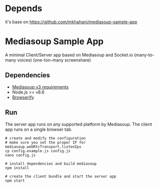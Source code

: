 # Depends

it's base on https://github.com/mkhahani/mediasoup-sample-app

# Mediasoup Sample App

A minimal Client/Server app based on Mediasoup and Socket.io
(many-to-many voices)
(one-ton-many screenshare)

## Dependencies

* [Mediasoup v3 requirements](https://mediasoup.org/documentation/v3/mediasoup/installation/#requirements)
* Node.js >= v8.6
* [Browserify](http://browserify.org/)


## Run

The server app runs on any supported platform by Mediasoup. The client app runs on a single browser tab.
```
# create and modify the configuration
# make sure you set the proper IP for mediasoup.webRtcTransport.listenIps
cp config.example.js config.js
nano config.js

# install dependencies and build mediasoup
npm install

# create the client bundle and start the server app
npm start
```
